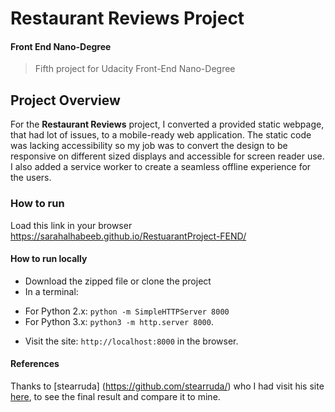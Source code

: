 # Restaurant Reviews Project

#### Front End Nano-Degree

> Fifth project for Udacity Front-End Nano-Degree

## Project Overview

For the **Restaurant Reviews** project, I converted a provided static webpage, that had lot of issues, to a mobile-ready web application. The static code was lacking accessibility so my job was to convert the design to be responsive on different sized displays and accessible for screen reader use. I also added a service worker to create a seamless offline experience for the users.

### How to run
Load this link in your browser https://sarahalhabeeb.github.io/RestuarantProject-FEND/

#### How to run locally
- Download the zipped file or clone the project
- In a terminal:
* For Python 2.x: `python -m SimpleHTTPServer 8000` 
* For Python 3.x: `python3 -m http.server 8000`.
- Visit the site: `http://localhost:8000` in the browser.

#### References
Thanks to [stearruda] (https://github.com/stearruda/) who I had visit his site [here](https://stearruda.github.io/fend-restaurant-reviews-app/), to see the final result and compare it to mine.



